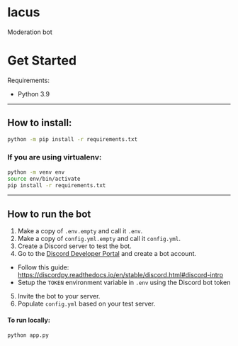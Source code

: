 # lacus

Moderation bot

# Get Started

Requirements:

- Python 3.9

---

## How to install:

```bash
python -m pip install -r requirements.txt
```

### If you are using virtualenv:

```bash
python -m venv env
source env/bin/activate
pip install -r requirements.txt
```

---

## How to run the bot

1. Make a copy of `.env.empty` and call it `.env`.
2. Make a copy of `config.yml.empty` and call it `config.yml`.
3. Create a Discord server to test the bot.
4. Go to the [Discord Developer Portal](https://discord.com/developers/applications) and create a bot account.

- Follow this guide: https://discordpy.readthedocs.io/en/stable/discord.html#discord-intro
- Setup the `TOKEN` environment variable in `.env` using the Discord bot token

5. Invite the bot to your server.
6. Populate `config.yml` based on your test server.

#### To run locally:

```bash
python app.py
```
